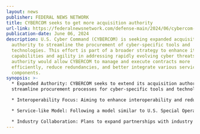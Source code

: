 ```yaml
---
layout: news
publisher: FEDERAL NEWS NETWORK
title: CYBERCOM seeks to get more acquisition authority
url-link: https://federalnewsnetwork.com/defense-main/2024/06/cybercom-seeks-to-get-more-acquisition-authority/
publication-date: June 06, 2024
description: U.S. Cyber Command (CYBERCOM) is seeking expanded acquisition
  authority to streamline the procurement of cyber-specific tools and
  technologies. This effort is part of a broader strategy to enhance its
  capabilities and agility in addressing rapidly evolving cyber threats. The new
  authority would allow CYBERCOM to manage and execute contracts more
  efficiently, reduce redundancies, and better integrate various service
  components.
synopsis: >-
  * Expanded Authority: CYBERCOM seeks to extend its acquisition authority to
  streamline procurement processes for cyber-specific tools and technologies.

  * Interoperability Focus: Aiming to enhance interoperability and reduce redundancies across service components, ensuring a unified technology stack.

  * Service-like Model: Following a model similar to U.S. Special Operations Command to leverage trained forces from various services while maintaining its own acquisition capabilities.

  * Industry Collaboration: Plans to expand partnerships with industry and academia to improve acquisition strategies and integrate cutting-edge technologies.
---
```

